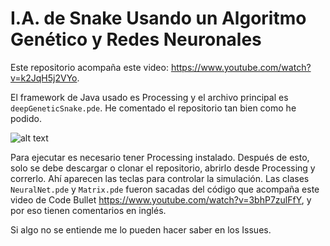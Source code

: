 # I.A. de Snake Usando un Algoritmo Genético y Redes Neuronales

Este repositorio acompaña este video: https://www.youtube.com/watch?v=k2JqH5j2VYo. 

El framework de Java usado es Processing y el archivo principal es `deepGeneticSnake.pde`. He comentado el repositorio tan bien como he podido.

![alt text](https://github.com/dokasov/deepGeneticSnake/blob/master/img/git.png)

Para ejecutar es necesario tener Processing instalado. Después de esto, solo se debe descargar o clonar el repositorio, abrirlo desde Processing y correrlo. Ahí aparecen las teclas para controlar la simulación. Las clases `NeuralNet.pde` y `Matrix.pde` fueron sacadas del código que acompaña este video de Code Bullet https://www.youtube.com/watch?v=3bhP7zulFfY, y por eso tienen comentarios en inglés.

Si algo no se entiende me lo pueden hacer saber en los Issues.
